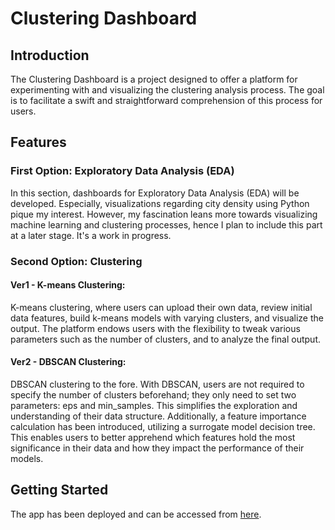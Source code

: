 # Clustering Dashboard

## Introduction
The Clustering Dashboard is a project designed to offer a platform for experimenting with and visualizing the clustering analysis process. The goal is to facilitate a swift and straightforward comprehension of this process for users.

## Features

### First Option: Exploratory Data Analysis (EDA)
In this section, dashboards for Exploratory Data Analysis (EDA) will be developed. Especially, visualizations regarding city density using Python pique my interest. However, my fascination leans more towards visualizing machine learning and clustering processes, hence I plan to include this part at a later stage. It's a work in progress.

### Second Option: Clustering

#### Ver1 - K-means Clustering:
K-means clustering, where users can upload their own data, review initial data features, build k-means models with varying clusters, and visualize the output. The platform endows users with the flexibility to tweak various parameters such as the number of clusters, and to analyze the final output.

#### Ver2 - DBSCAN Clustering:
DBSCAN clustering to the fore. With DBSCAN, users are not required to specify the number of clusters beforehand; they only need to set two parameters: eps and min_samples. This simplifies the exploration and understanding of their data structure.
Additionally, a feature importance calculation has been introduced, utilizing a surrogate model decision tree. This enables users to better apprehend which features hold the most significance in their data and how they impact the performance of their models.

## Getting Started
The app has been deployed and can be accessed from [here](https://memretoktay.net/Blog%20Posts/dashboard.html).


